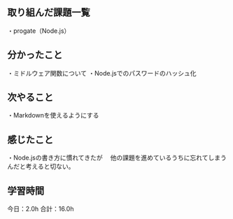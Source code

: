 ## 取り組んだ課題一覧
・progate（Node.js）
## 分かったこと
・ミドルウェア関数について
・Node.jsでのパスワードのハッシュ化
## 次やること
・Markdownを使えるようにする
## 感じたこと
・Node.jsの書き方に慣れてきたが
　他の課題を進めているうちに忘れてしまうんだと考えると切ない。
## 学習時間
今日：2.0h
合計：16.0h
